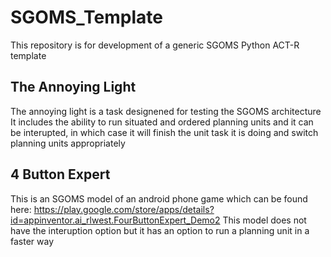 # SGOMS_Template
This repository is for development of a generic SGOMS Python ACT-R template
## The Annoying Light
The annoying light is a task designened for testing the SGOMS architecture
It includes the ability to run situated and ordered planning units
and it can be interupted, in which case it will finish the unit task it is doing and switch planning units appropriately
## 4 Button Expert
This is an SGOMS model of an android phone game which can be found here:
https://play.google.com/store/apps/details?id=appinventor.ai_rlwest.FourButtonExpert_Demo2
This model does not have the interuption option
but it has an option to run a planning unit in a faster way
